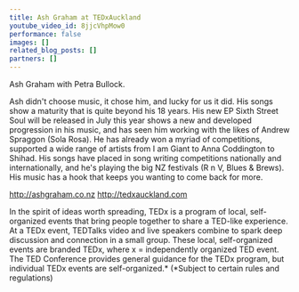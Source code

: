 ```yaml
---
title: Ash Graham at TEDxAuckland
youtube_video_id: 8jjcVhpMow0
performance: false
images: []
related_blog_posts: []
partners: []
---
```


Ash Graham with Petra Bullock.

Ash didn't choose music, it chose him, and lucky for us it did. His songs show a maturity that is quite beyond his 18 years. His new EP Sixth Street Soul will be released in July this year shows a new and developed progression in his music, and has seen him working with the likes of Andrew Spraggon (Sola Rosa). He has already won a myriad of competitions, supported a wide range of artists from I am Giant to Anna Coddington to Shihad. His songs have placed in song writing competitions nationally and internationally, and he's playing the big NZ festivals (R n V, Blues & Brews). His music has a hook that keeps you wanting to come back for more.

http://ashgraham.co.nz
http://tedxauckland.com

In the spirit of ideas worth spreading, TEDx is a program of local, self-organized events that bring people together to share a TED-like experience. At a TEDx event, TEDTalks video and live speakers combine to spark deep discussion and connection in a small group. These local, self-organized events are branded TEDx, where x = independently organized TED event. The TED Conference provides general guidance for the TEDx program, but individual TEDx events are self-organized.* (*Subject to certain rules and regulations)
